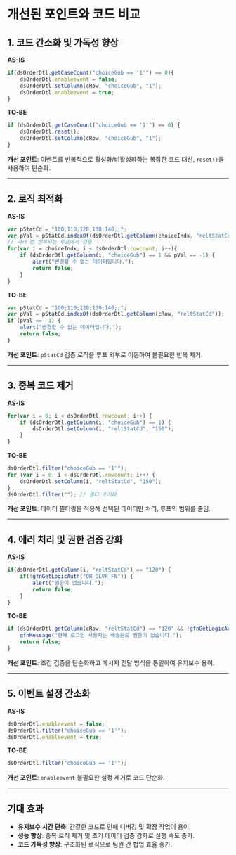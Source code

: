 # 개선된 포인트와 코드 비교

## 1. 코드 간소화 및 가독성 향상
**AS-IS**
```javascript
if(dsOrderDtl.getCaseCount("choiceGub == '1'") == 0){
    dsOrderDtl.enableevent = false;
    dsOrderDtl.setColumn(cRow, "choiceGub", "1");
    dsOrderDtl.enableevent = true;
}
```

**TO-BE**
```javascript
if (dsOrderDtl.getCaseCount("choiceGub == '1'") == 0) {
    dsOrderDtl.reset();
    dsOrderDtl.setColumn(cRow, "choiceGub", "1");
}
```

**개선 포인트**: 이벤트를 반복적으로 활성화/비활성화하는 복잡한 코드 대신, `reset()`을 사용하여 단순화.

---

## 2. 로직 최적화
**AS-IS**
```javascript
var pStatCd = "100;110;120;130;140;;";
var pVal = pStatCd.indexOf(dsOrderDtl.getColumn(choiceIndx, "reltStatCd"));
// 여러 번 반복되는 루프에서 검증
for(var i = choiceIndx; i < dsOrderDtl.rowcount; i++){
    if (dsOrderDtl.getColumn(i, "choiceGub") == 1 && pVal == -1) {
        alert("변경할 수 없는 데이터입니다.");
        return false;
    }
}
```

**TO-BE**
```javascript
var pStatCd = "100;110;120;130;140;;";
var pVal = pStatCd.indexOf(dsOrderDtl.getColumn(cRow, "reltStatCd"));
if (pVal == -1) {
    alert("변경할 수 없는 데이터입니다.");
    return false;
}
```

**개선 포인트**: `pStatCd` 검증 로직을 루프 외부로 이동하여 불필요한 반복 제거.

---

## 3. 중복 코드 제거
**AS-IS**
```javascript
for(var i = 0; i < dsOrderDtl.rowcount; i++) {
    if (dsOrderDtl.getColumn(i, "choiceGub") == 1) {
        dsOrderDtl.setColumn(i, "reltStatCd", "150");
    }
}
```

**TO-BE**
```javascript
dsOrderDtl.filter("choiceGub == '1'");
for (var i = 0; i < dsOrderDtl.rowcount; i++) {
    dsOrderDtl.setColumn(i, "reltStatCd", "150");
}
dsOrderDtl.filter(""); // 필터 초기화
```

**개선 포인트**: 데이터 필터링을 적용해 선택된 데이터만 처리, 루프의 범위를 줄임.

---

## 4. 에러 처리 및 권한 검증 강화
**AS-IS**
```javascript
if(dsOrderDtl.getColumn(i, "reltStatCd") == "120") {
    if(!gfnGetLogicAuth("OR_DLVR_FN")) {
        alert("권한이 없습니다.");
        return false;
    }
}
```

**TO-BE**
```javascript
if (dsOrderDtl.getColumn(cRow, "reltStatCd") == "120" && !gfnGetLogicAuth("OR_DLVR_FN")) {
    gfnMessage("현재 로그인 사용자는 배송완료 권한이 없습니다.");
    return false;
}
```

**개선 포인트**: 조건 검증을 단순화하고 메시지 전달 방식을 통일하여 유지보수 용이.

---

## 5. 이벤트 설정 간소화
**AS-IS**
```javascript
dsOrderDtl.enableevent = false;
dsOrderDtl.filter("choiceGub == '1'");
dsOrderDtl.enableevent = true;
```

**TO-BE**
```javascript
dsOrderDtl.filter("choiceGub == '1'");
```

**개선 포인트**: `enableevent` 불필요한 설정 제거로 코드 단순화.

---

## 기대 효과
- **유지보수 시간 단축**: 간결한 코드로 인해 디버깅 및 확장 작업이 용이.
- **성능 향상**: 중복 로직 제거 및 초기 데이터 검증 강화로 실행 속도 증가.
- **코드 가독성 향상**: 구조화된 로직으로 팀원 간 협업 효율 증가.

